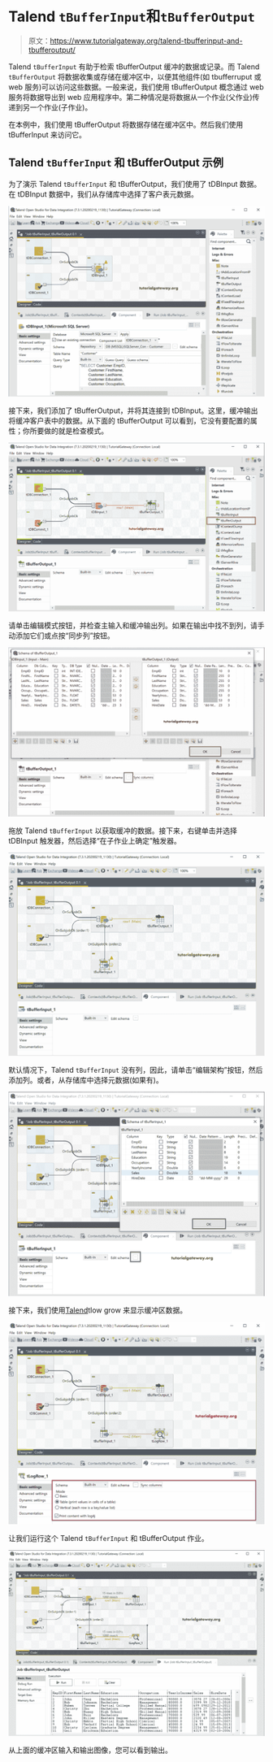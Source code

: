# Talend `tBufferInput`和`tBufferOutput`

> 原文：<https://www.tutorialgateway.org/talend-tbufferinput-and-tbufferoutput/>

Talend `tBufferInput` 有助于检索 tBufferOutput 缓冲的数据或记录。而 Talend `tBufferOutput` 将数据收集或存储在缓冲区中，以便其他组件(如 tbufferruput 或 web 服务)可以访问这些数据。一般来说，我们使用 tBufferOutput 概念通过 web 服务将数据导出到 web 应用程序中。第二种情况是将数据从一个作业(父作业)传递到另一个作业(子作业)。

在本例中，我们使用 tBufferOutput 将数据存储在缓冲区中。然后我们使用 tBufferInput 来访问它。

## Talend `tBufferInput` 和 tBufferOutput 示例

为了演示 Talend `tBufferInput` 和 tBufferOutput，我们使用了 tDBInput 数据。在 tDBInput 数据中，我们从存储库中选择了客户表元数据。

![Talend `tBufferInput` and tBufferOutput 1](img/4fad917dd283e095ea5e2d857cfcd8a8.png)

接下来，我们添加了 tBufferOutput，并将其连接到 tDBInput。这里，缓冲输出将缓冲客户表中的数据。从下面的 tBufferOutput 可以看到，它没有要配置的属性；你所要做的就是检查模式。

![Talend `tBufferInput` and tBufferOutput 2](img/df2ca97016ee26fdb7baf443c8e98df5.png)

请单击编辑模式按钮，并检查主输入和缓冲输出列。如果在输出中找不到列，请手动添加它们或点按“同步列”按钮。

![Talend `tBufferInput` and tBufferOutput 3](img/23886874c650872324c1c18e9296bb94.png)

拖放 Talend `tBufferInput` 以获取缓冲的数据。接下来，右键单击并选择 tDBInput 触发器，然后选择“在子作业上确定”触发器。

![Talend `tBufferInput` and tBufferOutput 4](img/1a3de714c70745da1775a63370532a80.png)

默认情况下，Talend `tBufferInput` 没有列，因此，请单击“编辑架构”按钮，然后添加列。或者，从存储库中选择元数据(如果有)。

![Talend `tBufferInput` and tBufferOutput 5](img/7e7083319719b4440fd6f1d62e4f7402.png)

接下来，我们使用[Talend](https://www.tutorialgateway.org/talend-tutorial/)tlow grow 来显示缓冲区数据。

![Talend `tBufferInput` and tBufferOutput 6](img/11c521c1b62b7c668242462b5b7c3a40.png)

让我们运行这个 Talend `tBufferInput` 和 tBufferOutput 作业。

![Talend `tBufferInput` and tBufferOutput 7](img/2184153d3de010ac669bd0c56d7d1879.png)

从上面的缓冲区输入和输出图像，您可以看到输出。